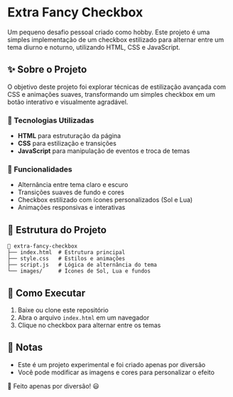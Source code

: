 # Extra Fancy Checkbox

Um pequeno desafio pessoal criado como hobby. Este projeto é uma simples implementação de um checkbox estilizado para alternar entre um tema diurno e noturno, utilizando HTML, CSS e JavaScript.

## ✨ Sobre o Projeto

O objetivo deste projeto foi explorar técnicas de estilização avançada com CSS e animações suaves, transformando um simples checkbox em um botão interativo e visualmente agradável.

### 🔹 Tecnologias Utilizadas
- **HTML** para estruturação da página
- **CSS** para estilização e transições
- **JavaScript** para manipulação de eventos e troca de temas

### 🎨 Funcionalidades
- Alternância entre tema claro e escuro
- Transições suaves de fundo e cores
- Checkbox estilizado com ícones personalizados (Sol e Lua)
- Animações responsivas e interativas

## 📂 Estrutura do Projeto
```
📁 extra-fancy-checkbox
├── index.html  # Estrutura principal
├── style.css   # Estilos e animações
├── script.js   # Lógica de alternância do tema
└── images/     # Ícones de Sol, Lua e fundos
```

## 🚀 Como Executar
1. Baixe ou clone este repositório
2. Abra o arquivo `index.html` em um navegador
3. Clique no checkbox para alternar entre os temas

## 📝 Notas
- Este é um projeto experimental e foi criado apenas por diversão
- Você pode modificar as imagens e cores para personalizar o efeito

📌 Feito apenas por diversão! 😃
